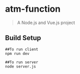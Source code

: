 # atm-function

> A Node.js and Vue.js project

## Build Setup

``` 
##To run client
npm run dev

##To run server
node server.js
```
